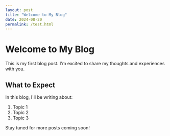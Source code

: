 ```yaml
---
layout: post
title: "Welcome to My Blog"
date: 2024-08-20
permalink: /test.html
---
```


# Welcome to My Blog

This is my first blog post. I'm excited to share my thoughts and experiences with you.

## What to Expect

In this blog, I'll be writing about:

1. Topic 1
2. Topic 2
3. Topic 3

Stay tuned for more posts coming soon!
